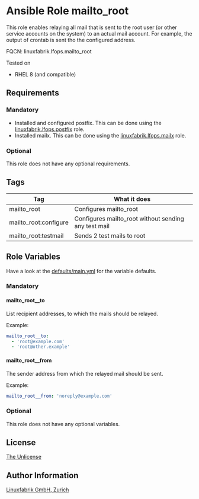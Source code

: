 # Ansible Role mailto_root

This role enables relaying all mail that is sent to the root user (or other service accounts on the system) to an actual mail account. For example, the output of crontab is sent tho the configured address.

FQCN: linuxfabrik.lfops.mailto_root

Tested on

* RHEL 8 (and compatible)


## Requirements

### Mandatory

* Installed and configured postfix. This can be done using the [linuxfabrik.lfops.postfix](https://github.com/Linuxfabrik/lfops/tree/main/roles/postfix) role.
* Installed mailx. This can be done using the [linuxfabrik.lfops.mailx](https://github.com/Linuxfabrik/lfops/tree/main/roles/mailx) role.


### Optional

This role does not have any optional requirements.


## Tags

| Tag                   | What it does                                         |
| ---                   | ------------                                         |
| mailto_root           | Configures mailto_root                               |
| mailto_root:configure | Configures mailto_root without sending any test mail |
| mailto_root:testmail  | Sends 2 test mails to root                           |


## Role Variables

Have a look at the [defaults/main.yml](https://github.com/Linuxfabrik/lfops/blob/main/roles/mailto_root/defaults/main.yml) for the variable defaults.


### Mandatory

#### mailto_root__to

List recipient addresses, to which the mails should be relayed.

Example:
```yaml
mailto_root__to:
  - 'root@example.com'
  - 'root@other.example'
```

#### mailto_root__from

The sender address from which the relayed mail should be sent.

Example:
```yaml
mailto_root__from: 'noreply@example.com'
```


### Optional

This role does not have any optional variables.


## License

[The Unlicense](https://unlicense.org/)


## Author Information

[Linuxfabrik GmbH, Zurich](https://www.linuxfabrik.ch)
